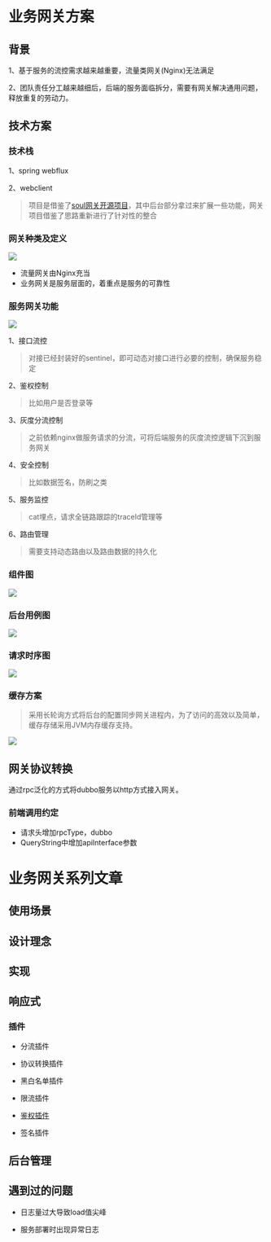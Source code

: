 # 业务网关方案

## 背景

1、基于服务的流控需求越来越重要，流量类网关(Nginx)无法满足

2、团队责任分工越来越细后，后端的服务面临拆分，需要有网关解决通用问题，释放重复的劳动力。

## 技术方案

### 技术栈

1、spring webflux

2、webclient

> 项目是借鉴了[soul网关开源项目](https://github.com/Dromara/soul)，其中后台部分拿过来扩展一些功能，网关项目借鉴了思路重新进行了针对性的整合

### 网关种类及定义


![](readmeimg/网关种类.png)

+ 流量网关由Nginx充当
+ 业务网关是服务层面的，着重点是服务的可靠性

### 服务网关功能

![](readmeimg/网关功能.png)

1、接口流控

> 对接已经封装好的sentinel，即可动态对接口进行必要的控制，确保服务稳定

2、鉴权控制

> 比如用户是否登录等

3、灰度分流控制

> 之前依赖nginx做服务请求的分流，可将后端服务的灰度流控逻辑下沉到服务网关

4、安全控制

> 比如数据签名，防刷之类

5、服务监控

> cat埋点，请求全链路跟踪的traceId管理等

6、路由管理

> 需要支持动态路由以及路由数据的持久化

### 组件图

![](readmeimg/组件图.png)

### 后台用例图

![](readmeimg/后台用例.png)

### 请求时序图

![](readmeimg/请求时序图.png)

### 缓存方案

> 采用长轮询方式将后台的配置同步网关进程内，为了访问的高效以及简单，缓存存储采用JVM内存缓存支持。

![](readmeimg/缓存同步.png)

## 网关协议转换

通过rpc泛化的方式将dubbo服务以http方式接入网关。

### 前端调用约定

+ 请求头增加rpcType，dubbo
+ QueryString中增加apiInterface参数

# 业务网关系列文章

## 使用场景

## 设计理念

## 实现

## 响应式

### 插件

+ 分流插件

+ 协议转换插件

+ 黑白名单插件

+ 限流插件

+ [鉴权插件](docs/鉴权插件.md)

+ 签名插件

## 后台管理

## 遇到过的问题

+ 日志量过大导致load值尖峰

+ 服务部署时出现异常日志


